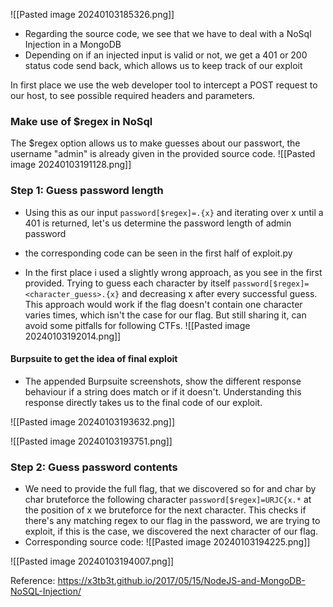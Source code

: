 ![[Pasted image 20240103185326.png]]
- Regarding the source code, we see that we have to deal with a NoSql Injection in a MongoDB
- Depending on if an injected input is valid or not, we get a 401 or 200 status code send back, which allows us to keep track of our exploit

In first place we use the web developer tool to intercept a POST request to our host, to see possible required headers and parameters.
### Make use of $regex in NoSql
The $regex option allows us to make guesses about our passwort, the username "admin" is already given in the provided source code.
![[Pasted image 20240103191128.png]]


### Step 1: Guess password length
- Using this as our input ```password[$regex]=.{x}``` and iterating over x until a 401 is returned, let's us determine the password length of admin password
- the corresponding code can be seen in the first half of exploit.py

- In the first place i used a slightly wrong approach, as you see in the first provided. Trying to guess each character by itself ```password[$regex]=<character_guess>.{x}``` and decreasing x after every successful guess. This approach would work if the flag doesn't contain one character varies times, which isn't the case for our flag. But still sharing it, can avoid some pitfalls for following CTFs.
![[Pasted image 20240103192014.png]]
#### Burpsuite to get the idea of final exploit
- The appended Burpsuite screenshots, show the different response behaviour if a string does match or if it doesn't. Understanding this response directly takes us to the final code of our exploit.

![[Pasted image 20240103193632.png]]

![[Pasted image 20240103193751.png]]

### Step 2: Guess password contents
- We need to provide the full flag, that we discovered so for and char by char bruteforce the following character ```password[$regex]=URJC{x.*``` at the position of x we bruteforce for the next character. This checks if there's any matching regex to our flag in the password, we are trying to exploit, if this is the case, we discovered the next character of our flag.
- Corresponding source code:
![[Pasted image 20240103194225.png]]

![[Pasted image 20240103194007.png]]


Reference: https://x3tb3t.github.io/2017/05/15/NodeJS-and-MongoDB-NoSQL-Injection/

